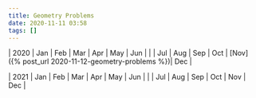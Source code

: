 ```yaml
---
title: Geometry Problems
date: 2020-11-11 03:58
tags: []
---
```


| 2020 | Jan | Feb | Mar | Apr | May | Jun |
| | Jul | Aug | Sep | Oct | [Nov]({% post_url 2020-11-12-geometry-problems %})| Dec |

| 2021 | Jan | Feb | Mar | Apr | May | Jun |
| | Jul | Aug | Sep | Oct | Nov | Dec |
